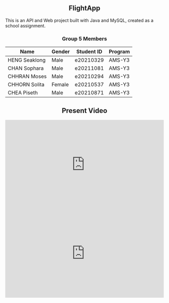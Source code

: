 <!DOCTYPE html>
<html>
<head>

</head>
<body>

<h2 style="text-align: center;">FlightApp</h2>
<p>This is an API and Web project built with Java and MySQL, created as a school assignment.</p>

<h3 style="text-align: center;">Group 5 Members</h3>

<table style="margin:auto;">
  <thead>
    <tr>
      <th>Name</th>
      <th>Gender</th>
      <th>Student ID</th>
      <th>Program</th>
    </tr>
  </thead>
  <tbody>
    <tr>
      <td>HENG Seaklong</td>
      <td>Male</td>
      <td>e20210329</td>
       <td>AMS-Y3</td>
    </tr>
    <tr>
      <td>CHAN Sophara</td>
      <td>Male</td>
      <td>e20211081</td>
      <td>AMS-Y3</td>
    </tr>
    <tr>
      <td>CHHRAN Moses</td>
      <td>Male</td>
      <td>e20210294</td>
      <td>AMS-Y3</td>
    </tr>
    <tr>
      <td>CHHORN Solita </td>
      <td>Female</td>
      <td>e20210537</td>
      <td>AMS-Y3</td>
    </tr>
    <tr>
      <td>CHEA Piseth </td>
      <td>Male</td>
      <td>e20210871</td>
      <td>AMS-Y3</td>
    </tr>
  </tbody>
</table>
<h2 style="text-align: center;">Present Video</h2>

<div style="max-width: 1280px"><div style="position: relative; padding-bottom: 56.25%; height: 0; overflow: hidden;"><iframe src="https://drive.google.com/file/d/1EUroNhNsAH7sW-80tKYkE-mZNnJwNSbD/view?usp=sharing" width="1280" height="720" frameborder="0" scrolling="no" allowfullscreen title="Group AMSA1 Presentation.mp4" style="border:none; position: absolute; top: 0; left: 0; right: 0; bottom: 0; height: 100%; max-width: 100%;"></iframe></div></div>
<div style="max-width: 1280px"><div style="position: relative; padding-bottom: 56.25%; height: 0; overflow: hidden;"><iframe src="https://drive.google.com/file/d/1EUroNhNsAH7sW-80tKYkE-mZNnJwNSbD/preview" width="1280" height="720" frameborder="0" scrolling="no" allowfullscreen title="Group AMSA1 Presentation.mp4" style="border:none; position: absolute; top: 0; left: 0; right: 0; bottom: 0; height: 100%; max-width: 100%;"></iframe></div></div>
</body>
</html>


